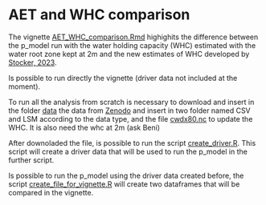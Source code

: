 # AET and WHC comparison

The vignette [AET_WHC_comparison.Rmd](https://github.com/FrancescoGrossi-unimi/Budyko_Pmodel/blob/main/vignettes/AET_WHC_comparison.Rmd) highighits the difference between the p_model run with the water holding capacity (WHC) estimated with the water root zone kept at 2m and the new estimates of WHC developed by [Stocker, 2023](https://www.nature.com/articles/s41561-023-01125-2).

Is possible to run directly the vignette (driver data not included at the moment).

To run all the analysis from scratch is necessary to download and insert in the folder [data](https://github.com/FrancescoGrossi-unimi/Budyko_Pmodel/tree/main/data) the data from [Zenodo](https://zenodo.org/records/8403081) and insert in two folder named CSV and LSM according to the data type, and the file [cwdx80.nc](https://zenodo.org/records/5515246) to update the WHC. It is also need the whc at 2m (ask Beni)

After downoladed the file, is possible to run the script [create_driver.R](https://github.com/FrancescoGrossi-unimi/Budyko_Pmodel/blob/main/R/create_driver.R). This script will create a driver data that will be used to run the p_model in the further script.

Is possible to run the p_model using the driver data created before, the script [create_file_for_vignette.R](https://github.com/FrancescoGrossi-unimi/Budyko_Pmodel/blob/main/R/create_file_for_vignette.R) will create two dataframes that will be compared in the vignette.
